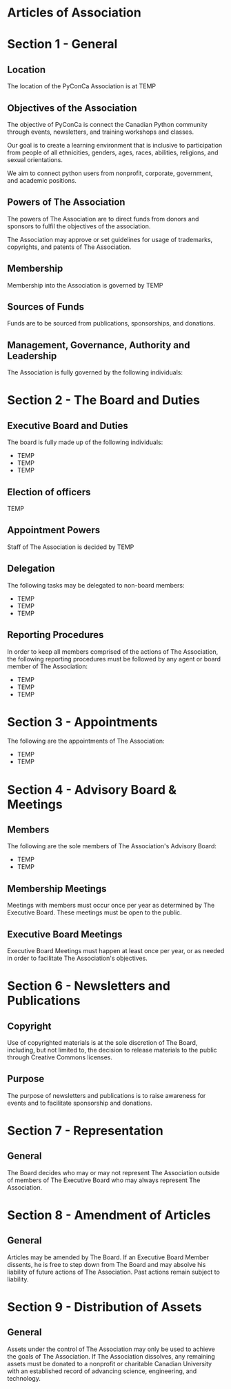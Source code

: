 Articles of Association
=======================

# Section 1 - General

## Location

The location of the PyConCa Association is at TEMP

## Objectives of the Association

The objective of PyConCa is connect the Canadian Python community 
through events, newsletters, and training workshops and classes.

Our goal is to create a learning environment that is inclusive to 
participation from people of all ethnicities, genders, ages, races,
abilities, religions, and sexual orientations.

We aim to connect python users from nonprofit, corporate, government, 
and academic positions.

## Powers of The Association

The powers of The Association are to direct funds from donors and 
sponsors to fulfil the objectives of the association.

The Association may approve or set guidelines for usage of trademarks, 
copyrights, and patents of The Association.

## Membership

Membership into the Association is governed by TEMP

## Sources of Funds

Funds are to be sourced from publications, sponsorships, and donations.

## Management, Governance, Authority and Leadership

The Association is fully governed by the following individuals:

# Section 2 - The Board and Duties

## Executive Board and Duties

The board is fully made up of the following individuals:

 - TEMP
 - TEMP
 - TEMP

## Election of officers

TEMP

## Appointment Powers

Staff of The Association is decided by TEMP

## Delegation

The following tasks may be delegated to non-board members:

 - TEMP
 - TEMP
 - TEMP

## Reporting Procedures

In order to keep all members comprised of the actions of 
The Association, the following reporting procedures must be 
followed by any agent or board member of The Association:

 - TEMP
 - TEMP
 - TEMP

# Section 3 - Appointments

The following are the appointments of The Association:

 - TEMP
 - TEMP

# Section 4 - Advisory Board & Meetings

## Members

The following are the sole members of The Association's 
Advisory Board:

 - TEMP
 - TEMP

## Membership Meetings

Meetings with members must occur once per year as determined 
by The Executive Board. These meetings must be open to the public.

## Executive Board Meetings

Executive Board Meetings must happen at least once per year, or 
as needed in order to facilitate The Association's objectives.

# Section 6 - Newsletters and Publications

## Copyright

Use of copyrighted materials is at the sole discretion of The Board, 
including, but not limited to, the decision to release materials to 
the public through Creative Commons licenses.

## Purpose

The purpose of newsletters and publications is to raise awareness for 
events and to facilitate sponsorship and donations.

# Section 7 - Representation

## General

The Board decides who may or may not represent The Association outside of 
members of The Executive Board who may always represent The Association.

# Section 8 - Amendment of Articles

## General

Articles may be amended by The Board. If an Executive Board Member dissents,
he is free to step down from The Board and may absolve his liability of 
future actions of The Association. Past actions remain subject to liability.

# Section 9 - Distribution of Assets

## General

Assets under the control of The Association may only be used to achieve the 
goals of The Association. If The Association dissolves, any remaining 
assets must be donated to a nonprofit or charitable Canadian University with 
an established record of advancing science, engineering, and technology.
